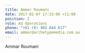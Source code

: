 ```yaml
---
title: Ammar Roumani
date: 2017-02-07 17:33:00 +11:00
position: 2
role: Ad Operations
phone: "+61 (0) 402 844 617"
email: ammar@archetypemedia.com.au
---
```


Ammar Roumani